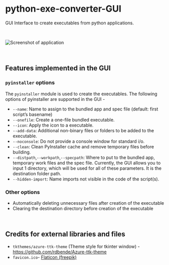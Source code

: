 # python-exe-converter-GUI

GUI Interface to create executables from python applications.

<br>

![Screenshot of application](https://user-images.githubusercontent.com/27366422/189177218-f86631fe-b92a-40b5-943a-4c3bf08a2125.png)

<br>

## Features implemented in the GUI

### `pyinstaller` options
The `pyinstaller` module is used to create the executables.
The following options of pyinstaller are supported in the GUI - 
- `--name`: Name to assign to the bundled app and spec file (default: first script’s basename)
- `--onefile`: Create a one-file bundled executable. 
- `--icon`: Apply the icon to a executable.
- `--add-data`: Additional non-binary files or folders to be added to the executable.
- `--noconsole`: Do not provide a console window for standard i/o. 
- `--clean`: Clean PyInstaller cache and remove temporary files before building.
- `--distpath`,`--workpath`,`--specpath`: Where to put to the bundled app, temporary work files and the spec file. Currently, the GUI allows you to input 1 directory, which will be used for all of these parameters. It is the destination folder path.
- `--hidden-import`: Name imports not visible in the code of the script(s).

### Other options
- Automatically deleting unnecessary files after creation of the executable
- Clearing the destination directory before creation of the executable

<br>

## Credits for external libraries and files
- `tkthemes/azure-ttk-theme` (Theme style for tkinter window) - 
  https://github.com/rdbende/Azure-ttk-theme
- `favicon.ico`-
  [Flaticon (freepik)](https://www.flaticon.com/free-icon/convert_1322164?term=convert%20files&page=1&position=1&page=1&position=1&related_id=1322164&origin=search)
